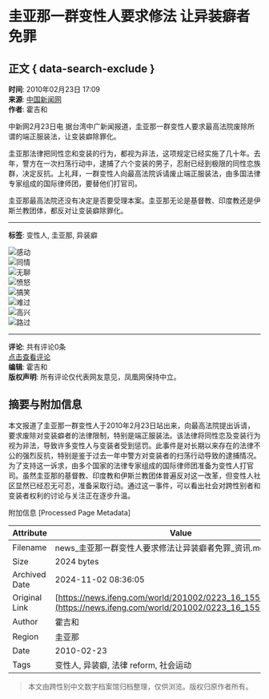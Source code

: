 # 圭亚那一群变性人要求修法 让异装癖者免罪

## 正文 { data-search-exclude }


**时间**: 2010年02月23日 17:09  
**来源**: [中国新闻网](http://www.chinanews.com.cn/gj/gj-sswh/news/2010/02-23/2134445.shtml)  
**作者**: 霍吉和  

中新网2月23日电 据台湾中广新闻报道，圭亚那一群变性人要求最高法院废除所谓的端正服装法，让变装癖除罪化。

圭亚那法律把同性恋和变装的行为，都视为非法，这项规定已经实施了几十年。去年，警方在一次扫荡行动中，逮捕了六个变装的男子，忍耐已经到极限的同性恋族群，决定反抗。上礼拜，一群变性人向最高法院诉请废止端正服装法，由多国法律专家组成的国际律师团，要替他们打官司。

圭亚那最高法院还没有决定是否要受理本案。圭亚那无论是基督教、印度教还是伊斯兰教团体，都反对让变装癖除罪化。

---
**标签**: 变性人, 圭亚那, 异装癖  

![感动](http://img.ifeng.com/tres/appres/images/mood/motion_01.gif)  
![同情](http://img.ifeng.com/tres/appres/images/mood/motion_02.gif)  
![无聊](http://img.ifeng.com/tres/appres/images/mood/motion_03.gif)  
![愤怒](http://img.ifeng.com/tres/appres/images/mood/motion_04.gif)  
![搞笑](http://img.ifeng.com/tres/appres/images/mood/motion_05.gif)  
![难过](http://img.ifeng.com/tres/appres/images/mood/motion_06.gif)  
![高兴](http://img.ifeng.com/tres/appres/images/mood/motion_07.gif)  
![路过](http://img.ifeng.com/tres/appres/images/mood/motion_08.gif)

---
**评论**: 共有评论0条  
[点击查看评论](http://comment.ifeng.com/view.php?chId=16&docId=1553490&docName=%e5%9c%ad%e4%ba%9a%e9%82%a3%e4%b8%80%e7%be%a4%e5%8f%98%e6%80%a7%e4%ba%ba%e8%a6%81%e6%b1%82%e4%bf%ae%e6%b3%95+%e8%ae%a9%e5%bc%82%e8%a3%85%e7%99%96%e8%80%85%e5%85%8d%e7%bd%aa&docUrl=http%3a%2f%2fnews.ifeng.com%2fworld%2f201002%2f0223_16_1553490.shtml)  
**编辑**: 霍吉和  
**版权声明**: 所有评论仅代表网友意见，凤凰网保持中立。

## 摘要与附加信息

<!-- tcd_abstract -->
本文报道了圭亚那一群变性人于2010年2月23日站出来，向最高法院提出诉请，要求废除对变装癖者的法律限制，特别是端正服装法。该法律将同性恋及变装行为视为非法，导致许多变性人与变装者受到惩罚。此事件是对长期以来存在的法律不公的强烈反抗，特别是鉴于过去一年中警方对变装者的扫荡行动导致的逮捕情况。为了支持这一诉求，由多个国家的法律专家组成的国际律师团准备为变性人打官司。虽然圭亚那的基督教、印度教和伊斯兰教团体普遍反对这一改革，但变性人社区显然已经忍无可忍，准备采取行动。通过这一事件，可以看出社会对跨性别者和变装者权利的讨论与关注正在逐步升温。
<!-- tcd_abstract_end -->

附加信息 [Processed Page Metadata]

| Attribute       | Value                                  |
|-----------------|----------------------------------------|
| Filename        | news_圭亚那一群变性人要求修法让异装癖者免罪_资讯.md                             |
| Size            | 2024 bytes                           |
| Archived Date   | 2024-11-02 08:36:05                             |
| Original Link   | [https://news.ifeng.com/world/201002/0223_16_1553490.shtml](https://news.ifeng.com/world/201002/0223_16_1553490.shtml)                       |
| Author          | 霍吉和                               |
| Region          | 圭亚那                               |
| Date            | 2010-02-23                                 |
| Tags            | 变性人, 异装癖, 法律 reform, 社会运动                                 |
>
> 本文由跨性别中文数字档案馆归档整理，仅供浏览。版权归原作者所有。
>